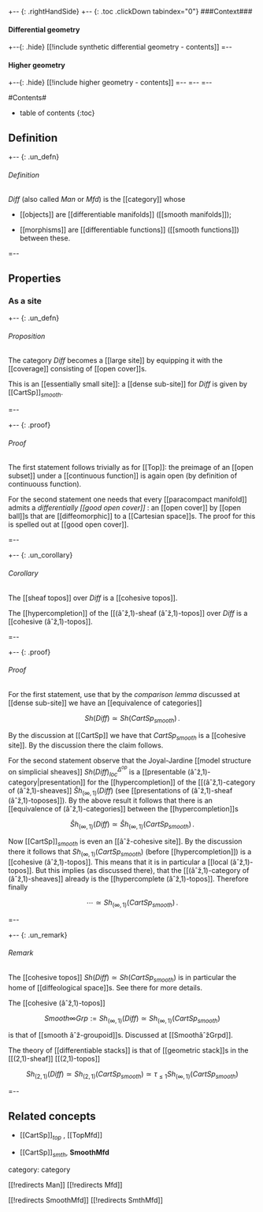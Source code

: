 

+-- {: .rightHandSide}
+-- {: .toc .clickDown tabindex="0"}
###Context###
#### Differential geometry
+--{: .hide}
[[!include synthetic differential geometry - contents]]
=--
#### Higher geometry
+--{: .hide}
[[!include higher geometry - contents]]
=--
=--
=--

#Contents#
* table of contents
{:toc}

## Definition

+-- {: .un_defn}
###### Definition

$Diff$ (also called $Man$ or $Mfd$) is the [[category]] whose 

* [[objects]] are [[differentiable manifolds]] ([[smooth manifolds]]);

* [[morphisms]] are [[differentiable functions]] ([[smooth functions]]) between these.


=--


## Properties

### As a site

+-- {: .un_defn}
###### Proposition

The category $Diff$ becomes a [[large site]] by equipping it with the [[coverage]] consisting of [[open cover]]s.

This is an [[essentially small site]]: a [[dense sub-site]] for $Diff$ is given by [[CartSp]]${}_{smooth}$.

=--

+-- {: .proof}
###### Proof

The first statement follows trivially as for [[Top]]: the preimage of an [[open subset]] under a [[continuous function]] is again open (by definition of continuouss function).

For the second statement one needs that every [[paracompact manifold]] admits a _differentially [[good open cover]]_ : an [[open cover]] by [[open ball]]s that are [[diffeomorphic]] to a [[Cartesian space]]s. The proof for this is spelled out at [[good open cover]].

=--



+-- {: .un_corollary}
###### Corollary

The [[sheaf topos]] over $Diff$ is a [[cohesive topos]].

The [[hypercompletion]] of the [[(âˆž,1)-sheaf (âˆž,1)-topos]] over $Diff$ is a [[cohesive (âˆž,1)-topos]].

=--

+-- {: .proof}
###### Proof

For the first statement, use that by the _comparison lemma_ discussed at [[dense sub-site]] we have an [[equivalence of categories]]

$$
  Sh(Diff) \simeq Sh(CartSp_{smooth})
  \,.
$$

By the discussion at [[CartSp]] we have that $CartSp_{smooth}$ is a [[cohesive site]]. By the discussion there the claim follows.

For the second statement observe that the Joyal-Jardine [[model structure on simplicial sheaves]] $Sh(Diff)^{\Delta^{op}}_{loc}$ is a [[presentable (âˆž,1)-category|presentation]] for the [[hypercompletion]] of the [[(âˆž,1)-category of (âˆž,1)-sheaves]] $\hat Sh_{(\infty,1)}(Diff)$ (see [[presentations of (âˆž,1)-sheaf (âˆž,1)-toposes]]). By the above result it follows that there is an [[equivalence of (âˆž,1)-categories]] between the [[hypercompletion]]s 

$$
  \hat Sh_{(\infty,1)}(Diff) \simeq \hat Sh_{(\infty,1)}(CartSp_{smooth})
  \,.
$$

Now [[CartSp]]${}_{smooth}$ is even an [[âˆž-cohesive site]]. By the discussion there it follows that $Sh_{(\infty,1)}(CartSp_{smooth})$ (before [[hypercompletion]]) is a [[cohesive (âˆž,1)-topos]]. This means that it is in particular a [[local (âˆž,1)-topos]]. But this implies (as discussed there), that the [[(âˆž,1)-category of (âˆž,1)-sheaves]] already is the [[hypercomplete (âˆž,1)-topos]]. Therefore finally

$$
  \cdots \simeq Sh_{(\infty,1)}(CartSp_{smooth})
  \,.
$$

=--

+-- {: .un_remark}
###### Remark

The [[cohesive topos]] $Sh(Diff) \simeq Sh(CartSp_{smooth})$ is in particular the home of [[diffeological space]]s. See there for more details.

The [[cohesive (âˆž,1)-topos]]

$$
  Smooth \infty Grp := Sh_{(\infty,1)}(Diff) \simeq Sh_{(\infty,1)}(CartSp_{smooth})
$$

is that of [[smooth âˆž-groupoid]]s. Discussed at [[SmoothâˆžGrpd]].

The theory of [[differentiable stacks]] is that of [[geometric stack]]s in the [[(2,1)-sheaf]] [[(2,1)-topos]]

$$
  Sh_{(2,1)}(Diff) \simeq Sh_{(2,1)}(CartSp_{smooth})
   \simeq 
  \tau_{\leq 1} Sh_{(\infty,1)}(CartSp_{smooth})
$$


=--

## Related concepts

* [[CartSp]]${}_{top}$ ,  [[TopMfd]]

* [[CartSp]]${}_{smth}$, **SmoothMfd**



category: category

[[!redirects Man]]
[[!redirects Mfd]]

[[!redirects SmoothMfd]]
[[!redirects SmthMfd]]
